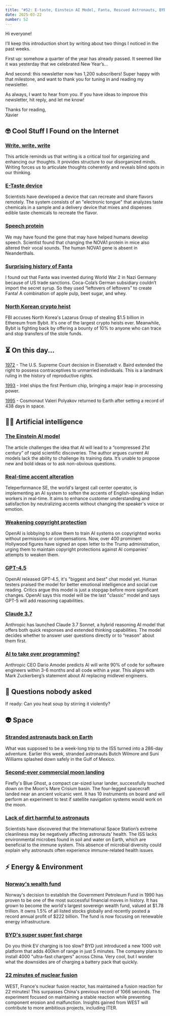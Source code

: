 ```yaml
---
title: "#52: E-taste, Einstein AI Model, Fanta, Rescued Astronauts, BYD's Supercharger, Nuclear Fusion, AI Takes Over Programming, and more!"
date: 2025-03-22
number: 52
---
```


Hi everyone!

I’ll keep this introduction short by writing about two things I noticed in the past weeks.

First up: somehow a quarter of the year has already passed. It seemed like it was yesterday that we celebrated New Year’s...

And second: this newsletter now has 1,200 subscribers! Super happy with that milestone, and want to thank you for tuning in and reading my newsletter.

As always, I want to hear from you. If you have ideas to improve this newsletter, hit reply, and let me know!

Thanks for reading,  
Xavier

## 🤓 Cool Stuff I Found on the Internet

### [Write, write, write](https://kupajo.com/write-to-escape-your-default-setting/)
This article reminds us that writing is a critical tool for organizing and enhancing our thoughts. It provides structure to our disorganized minds. Writing forces us to articulate thoughts coherently and reveals blind spots in our thinking.



### [E-Taste device](https://www.theguardian.com/science/2025/feb/28/scientists-create-e-taste-device-that-could-add-flavour-to-virtual-reality-experiences)
Scientists have developed a device that can recreate and share flavors remotely. The system consists of an "electronic tongue" that analyzes taste chemicals in a sample and a delivery device that mixes and dispenses edible taste chemicals to recreate the flavor. 



### [Speech protein](https://www.psypost.org/a-single-amino-acid-change-in-a-protein-may-underlie-human-language/)
We may have found the gene that may have helped humans develop speech. Scientist found that changing the NOVA1 protein in mice also altered their vocal sounds. The human NOVA1 gene is absent in Neanderthals.


### [Surprising history of Fanta](https://science.howstuffworks.com/innovation/edible-innovations/who-made-fanta.htm)
I found out that Fanta was invented during World War 2 in Nazi Germany because of US trade sanctions. Coca-Cola’s German subsidiary couldn’t import the secret syrup. So they used “leftovers of leftovers” to create Fanta! A combination of apple pulp, beet sugar, and whey.


### [North Korean crypto heist](https://www.theregister.com/2025/02/27/fbi_bybit_korea/)
FBI accuses North Korea's Lazarus Group of stealing $1.5 billion in Ethereum from Bybit. It's one of the largest crypto heists ever. Meanwhile, Bybit is fighting back by offering a bounty of 10% to anyone who can trace and stop transfers of the stole funds.


## ⏳ On this day...

[1972](https://en.wikipedia.org/wiki/Eisenstadt_v._Baird) - The U.S. Supreme Court decision in Eisenstadt v. Baird extended the right to possess contraceptives to unmarried individuals. This is a landmark ruling in the history of reproductive rights.

[1993](https://en.wikipedia.org/wiki/Pentium_(original)) - Intel ships the first Pentium chip, bringing a major leap in processing power.

[1995](https://en.wikipedia.org/wiki/Valeri_Polyakov#Cosmonaut_career) - Cosmonaut Valeri Polyakov returned to Earth after setting a record of 438 days in space.

## 🧠🤖 Artificial intelligence

### [The Einstein AI model](https://thomwolf.io/blog/scientific-ai.html)
The article challenges the idea that AI will lead to a “compressed 21st century” of rapid scientific discoveries. The author argues current AI models lack the ability to challenge its training data. It’s unable to propose new and bold ideas or to ask non-obvious questions.



### [Real-time accent alteration](https://www.techspot.com/news/106983-new-ai-voice-technology-alters-accents-indian-call.html)
Teleperformance SE, the world's largest call center operator, is implementing an AI system to soften the accents of English-speaking Indian workers in real-time. It aims to enhance customer understanding and satisfaction by neutralizing accents without changing the speaker's voice or emotion.



### [Weakening copyright protection](https://variety.com/2025/digital/news/hollywood-urges-trump-block-ai-exploit-copyrights-1236339750/)
OpenAI is lobbying to allow them to train AI systems on copyrighted works without permissions or compensations. Now, over 400 prominent Hollywood figures have signed an open letter to the Trump administration, urging them to maintain copyright protections against AI companies’ attempts to weaken them.



### [GPT-4.5](https://openai.com/index/introducing-gpt-4-5/)
OpenAI released GPT-4.5, it's "biggest and best" chat model yet. Human testers praised the model for better emotional intelligence and social cue reading. Critics argue this model is just a stopgap before more significant changes. OpenAI says this model will be the last "classic" model and says GPT-5 will add reasoning capabilities.


### [Claude 3.7](https://www.anthropic.com/news/claude-3-7-sonnet)
Anthropic has launched Claude 3.7 Sonnet, a hybrid reasoning AI model that offers both quick responses and extended thinking capabilities. The model decides whether to answer user questions directly or to “reason” about them first.



### [AI to take over programming?](https://www.entrepreneur.com/business-news/anthropic-ceo-predicts-ai-will-take-over-coding-in-12-months/488533)
Anthropic CEO Dario Amodei predicts AI will write 90% of code for software engineers within 3-6 months and all code within a year. This aligns with Mark Zuckerberg’s statement about AI replacing midlevel engineers.



## 🤨 Questions nobody asked
If ready: Can you heat soup by stirring it violently?

## 👽 Space

### [Stranded astronauts back on Earth](https://www.ap.org/news-highlights/spotlights/2025/nasa-astronauts-butch-wilmore-and-suni-williams-return-to-earth-after-9-months-stuck-in-space/)
What was supposed to be a week-long trip to the ISS turned into a 286-day adventure. Earlier this week, stranded astronauts Butch Wilmore and Suni Williams splashed down safely in the Gulf of Mexico. 


### [Second-ever commercial moon landing](https://www.theguardian.com/science/2025/mar/02/private-firefly-aerospace-spacecraft-blue-ghost-makes-successful-upright-moon-landing)
Firefly's Blue Ghost, a compact car-sized lunar lander, successfully touched down on the Moon's Mare Crisium basin. The four-legged spacecraft landed near an ancient volcanic vent. It has 10 instruments on board and will perform an experiment to test if satellite navigation systems would work on the moon.




### [Lack of dirt harmful to astronauts](https://www.theguardian.com/science/2025/feb/27/international-space-stations-sterile-environment-may-affect-health-of-astronauts-says-study)
Scientists have discovered that the International Space Station’s extreme cleanliness may be negatively affecting astronauts’ health. The ISS lacks environmental microbes found in soil and water on Earth, which are beneficial to the immune system. This absence of microbial diversity could explain why astronauts often experience immune-related health issues.



## ⚡️ Energy & Environment

### [Norway's wealth fund](https://sherwood.news/world/norways-wealth-fund-reports-record-profits-worth-usd319-900-citizen/)
Norway's decision to establish the Government Petroleum Fund in 1990 has proven to be one of the most successful financial moves in history. It has grown to become the world's largest sovereign wealth fund, valued at $1.78 trillion. It owns 1.5% of all listed stocks globally and recently posted a record annual profit of $222 billion. The fund is now focusing on renewable energy infrastructure.



### [BYD's super super fast charge](https://thetechportal.com/2025/03/18/byd-new-battery-system-fast-fice-minute-charging/)
Do you think EV charging is too slow? BYD just introduced a new 1000 volt platform that adds 400km of range in just 5 minutes. The company plans to install 4000 "ultra-fast chargers" across China. Very cool, but I wonder what the downsides are of charging a battery pack that quickly.



### [22 minutes of nuclear fusion](https://newatlas.com/energy/france-tokamak-cea-west-fusion-reactor-record-plasma-duration/)
WEST, France's nuclear fusion reactor, has maintained a fusion reaction for 22 minutes! This surpasses China's previous record of 1066 seconds. The experiment focused on maintaining a stable reaction while preventing component erosion and malfunction. Insights gained from WEST will contribute to more ambitious projects, including ITER.


